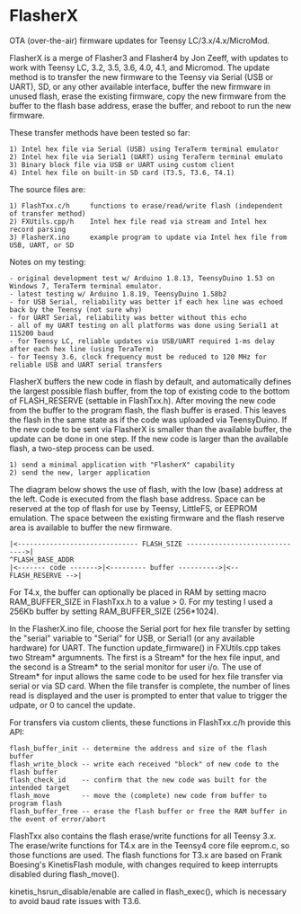 # FlasherX

OTA (over-the-air) firmware updates for Teensy LC/3.x/4.x/MicroMod.

FlasherX is a merge of Flasher3 and Flasher4 by Jon Zeeff, with updates to work with Teensy LC, 3.2, 3.5, 3.6, 4.0, 4.1, and Micromod.  The update method is to transfer the new firmware to the Teensy via Serial (USB or UART), SD, or any other available interface, buffer the new firmware in unused flash, erase the existing firmware, copy the new firmware from the buffer to the flash base address, erase the buffer, and reboot to run the new firmware.

These transfer methods have been tested so far:

    1) Intel hex file via Serial (USB) using TeraTerm terminal emulator
    2) Intel hex file via Serial1 (UART) using TeraTerm terminal emulato
    3) Binary block file via USB or UART using custom client
    4) Intel hex file on built-in SD card (T3.5, T3.6, T4.1)

The source files are:

    1) FlashTxx.c/h     functions to erase/read/write flash (independent of transfer method)
    2) FXUtils.cpp/h    Intel hex file read via stream and Intel hex record parsing
    3) FlasherX.ino     example program to update via Intel hex file from USB, UART, or SD
    
Notes on my testing:

    - original development test w/ Arduino 1.8.13, TeensyDuino 1.53 on Windows 7, TeraTerm terminal emulator.
    - latest testing w/ Arduino 1.8.19, TeensyDuino 1.58b2
    - for USB Serial, reliability was better if each hex line was echoed back by the Teensy (not sure why)
    - for UART Serial, reliability was better without this echo
    - all of my UART testing on all platforms was done using Serial1 at 115200 baud
    - for Teensy LC, reliable updates via USB/UART required 1-ms delay after each hex line (using TeraTerm)
    - for Teensy 3.6, clock frequency must be reduced to 120 MHz for reliable USB and UART serial transfers

FlasherX buffers the new code in flash by default, and automatically defines the largest possible flash buffer, from
the top of existing code to the bottom of FLASH_RESERVE (settable in FlashTxx.h). After moving the new code from the
buffer to the program flash, the flash buffer is erased. This leaves the flash in the same state as if the code was
uploaded via TeensyDuino. If the new code to be sent via FlasherX is smaller than the available buffer, the update
can be done in one step. If the new code is larger than the available flash, a two-step process can be used.

    1) send a minimal application with "FlasherX" capability
    2) send the new, larger application

The diagram below shows the use of flash, with the low (base) address at the left. Code is executed from the flash base address. Space can be reserved at the top of flash for use by Teensy, LittleFS, or EEPROM emulation. The space between the existing firmware and the flash reserve area is available to buffer the new firmware.

    |<------------------------------ FLASH_SIZE ------------------------------>|
    ^FLASH_BASE_ADDR
    |<------- code ------->|<--------- buffer ---------->|<-- FLASH_RESERVE -->|

For T4.x, the buffer can optionally be placed in RAM by setting macro RAM_BUFFER_SIZE in FlashTxx.h to a value > 0. For my testing I used a 256Kb buffer by setting RAM_BUFFER_SIZE (256*1024).

In the FlasherX.ino file, choose the Serial port for hex file transfer by setting the "serial" variable to "Serial" for USB, or Serial1 (or any available hardware) for UART. The function update_firmware() in FXUtils.cpp takes two Stream* argumnents. The first is a Stream* for the hex file input, and the second is a Stream* to the serial monitor for user i/o. The use of Stream* for input allows the same code to be used for hex file transfer via serial or via SD card. When the file transfer is complete, the number of lines read is displayed and the user is prompted to enter that value to trigger the udpate, or 0 to cancel the update.

For transfers via custom clients, these functions in FlashTxx.c/h provide this API:

    flash_buffer_init -- determine the address and size of the flash buffer
    flash_write_block -- write each received "block" of new code to the flash buffer
    flash_check_id    -- confirm that the new code was built for the intended target
    flash_move        -- move the (complete) new code from buffer to program flash
    flash_buffer_free -- erase the flash buffer or free the RAM buffer in the event of error/abort

FlashTxx also contains the flash erase/write functions for all Teensy 3.x. The erase/write functions for T4.x are in the Teensy4 core file eeprom.c, so those functions are used. The flash functions for T3.x are based on Frank Boesing's KinetisFlash module, with changes required to keep interrupts disabled during flash_move(). 

kinetis_hsrun_disable/enable are called in flash_exec(), which is necessary to avoid baud rate issues with T3.6.

